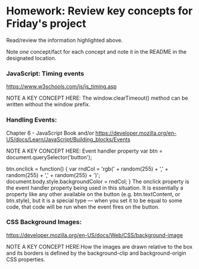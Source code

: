 # Homework: Review key concepts for Friday's project

Read/review the information highlighted above.

Note *one* concept/fact for each concept and note it in the README in the designated location.

### JavaScript: Timing events
https://www.w3schools.com/js/js_timing.asp

NOTE A KEY CONCEPT HERE:
The window.clearTimeout() method can be written without the window prefix.


### Handling Events: 
Chapter 6 - JavaScript Book and/or https://developer.mozilla.org/en-US/docs/Learn/JavaScript/Building_blocks/Events

NOTE A KEY CONCEPT HERE:
Event handler property
var btn = document.querySelector('button');

btn.onclick = function() {
  var rndCol = 'rgb(' + random(255) + ',' + random(255) + ',' + random(255) + ')';
  document.body.style.backgroundColor = rndCol;
}
The onclick property is the event handler property being used in this situation. It is essentially a property like any other available on the button (e.g. btn.textContent, or btn.style), but it is a special type — when you set it to be equal to some code, that code will be run when the event fires on the button.


### CSS Background Images: 
https://developer.mozilla.org/en-US/docs/Web/CSS/background-image

NOTE A KEY CONCEPT HERE:How the images are drawn relative to the box and its borders is defined by the background-clip and background-origin CSS properties.

